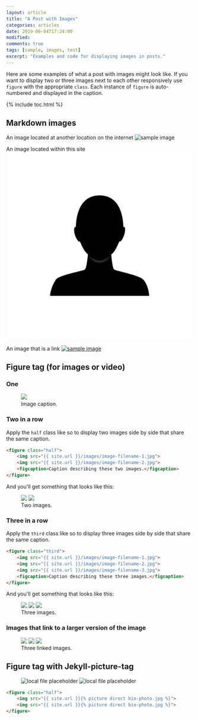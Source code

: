 ```yaml
---
layout: article
title: "A Post with Images"
categories: articles
date: 2019-06-04T17:24:00
modified:
comments: true
tags: [sample, images, test]
excerpt: "Examples and code for displaying images in posts."
---
```


Here are some examples of what a post with images might look like. If you want to display two or three images next to each other responsively use `figure` with the appropriate `class`. Each instance of `figure` is auto-numbered and displayed in the caption.

{% include toc.html %}

## Markdown images

An image located at another location on the internet
![sample image](http://placehold.it/900x450.gif "placeholder")

An image located within this site
![sample image 2](/images/bio-photo.jpg "local file placeholder")

An image that is a link
[![sample image](http://placehold.it/900x450.gif)](http://placehold.it "A simple image placeholder service.")

## Figure tag (for images or video)

### One

<figure>
	<a href="http://placehold.it/900x450.gif"><img src="http://placehold.it/900x450.gif"></a>
	<figcaption>Image caption.</figcaption>
</figure>

### Two in a row

Apply the `half` class like so to display two images side by side that share the same caption.

```html
<figure class="half">
	<img src="{{ site.url }}/images/image-filename-1.jpg">
	<img src="{{ site.url }}/images/image-filename-2.jpg">
	<figcaption>Caption describing these two images.</figcaption>
</figure>
```

And you'll get something that looks like this:

<figure class="half">
	<a href="http://placehold.it/1200x600.gif"><img src="http://placehold.it/900x450.gif"></a>
	<a href="http://placehold.it/1200x600.gif"><img src="http://placehold.it/900x450.gif"></a>
	<figcaption>Two images.</figcaption>
</figure>

### Three in a row

Apply the `third` class like so to display three images side by side that share the same caption.

```html
<figure class="third">
	<img src="{{ site.url }}/images/image-filename-1.jpg">
	<img src="{{ site.url }}/images/image-filename-2.jpg">
	<img src="{{ site.url }}/images/image-filename-3.jpg">
	<figcaption>Caption describing these three images.</figcaption>
</figure>
```

And you'll get something that looks like this:

<figure class="third">
	<img src="http://placehold.it/900x450.gif">
	<img src="http://placehold.it/900x450.gif">
	<img src="http://placehold.it/900x450.gif">
	<figcaption>Three images.</figcaption>
</figure>


### Images that link to a larger version of the image

<figure class="third">
	<a href="http://placehold.it/1200x600.gif"><img src="http://placehold.it/900x450.gif"></a>
	<a href="http://placehold.it/1200x600.gif"><img src="http://placehold.it/900x450.gif"></a>
	<a href="http://placehold.it/1200x600.gif"><img src="http://placehold.it/900x450.gif"></a>
	<figcaption>Three linked images.</figcaption>
</figure>


## Figure tag with Jekyll-picture-tag


<figure class="half">
  <img
    src="{% picture direct bio-photo.jpg %}"
    alt="local file placeholder">
  <img
    src="{% picture direct bio-photo.jpg %}"
    alt="local file placeholder">
</figure>


```html
<figure class="half">
	<img src="{{ site.url }}{% picture direct bio-photo.jpg %}">
	<img src="{{ site.url }}{% picture direct bio-photo.jpg %}">
</figure>
```

